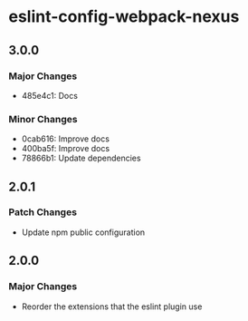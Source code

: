# eslint-config-webpack-nexus

## 3.0.0

### Major Changes

- 485e4c1: Docs

### Minor Changes

- 0cab616: Improve docs
- 400ba5f: Improve docs
- 78866b1: Update dependencies

## 2.0.1

### Patch Changes

- Update npm public configuration

## 2.0.0

### Major Changes

- Reorder the extensions that the eslint plugin use

